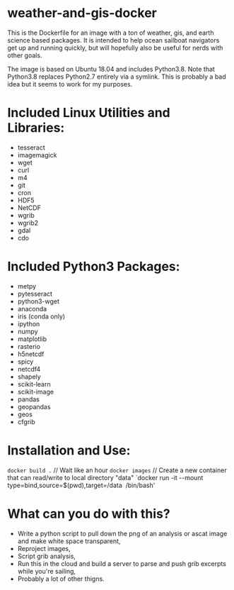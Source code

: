 # weather-and-gis-docker
This is the Dockerfile for an image with a ton of weather, gis, and earth science based packages. It is intended to help ocean sailboat navigators get up and running quickly, but will hopefully also be useful for nerds with other goals.

The image is based on Ubuntu 18.04 and includes Python3.8.
Note that Python3.8 replaces Python2.7 entirely via a symlink.
This is probably a bad idea but it seems to work for my purposes.

# Included Linux Utilities and Libraries:
- tesseract
- imagemagick
- wget
- curl
- m4
- git
- cron
- HDF5
- NetCDF
- wgrib
- wgrib2
- gdal
- cdo

# Included Python3 Packages:
- metpy
- pytesseract
- python3-wget
- anaconda
- iris (conda only)
- ipython
- numpy
- matplotlib
- rasterio
- h5netcdf
- spicy
- netcdf4
- shapely
- scikit-learn
- scikit-image
- pandas
- geopandas
- geos
- cfgrib


# Installation and Use:
`docker build .`
// Wait like an hour
`docker images`
// Create a new container that can read/write to local directory "data"
`docker run -it --mount type=bind,source=$(pwd),target=/data <Image Id> /bin/bash'

# What can you do with this?
- Write a python script to pull down the png of an analysis or ascat image and make white space transparent,
- Reproject images, 
- Script grib analysis,
- Run this in the cloud and build a server to parse and push grib excerpts while you're sailing, 
- Probably a lot of other thigns. 

